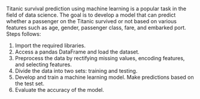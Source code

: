 Titanic survival prediction using machine learning is a popular task in the field of data science. The goal is to develop a model that can predict whether a passenger on the Titanic survived or not based on various features such as age, gender, passenger class, fare, and embarked port.
Steps follows:
1. Import the required libraries.
2. Access a pandas DataFrame and load the dataset.
3. Preprocess the data by rectifying missing values, encoding features, and selecting features.
4. Divide the data into two sets: training and testing.
5. Develop and train a machine learning model.
Make predictions based on the test set.
7. Evaluate the accuracy of the model.
